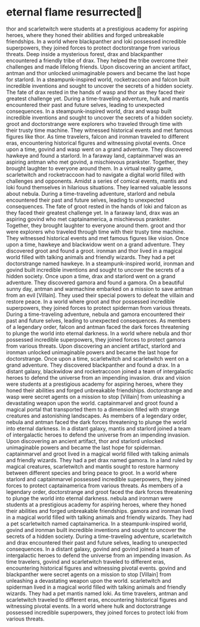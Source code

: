 # eternal flame resurrected:balloon:

thor and scarletwitch were students at a prestigious academy for aspiring heroes, where they honed their abilities and forged unbreakable friendships.
In a world where blackpanther and loki possessed incredible superpowers, they joined forces to protect doctorstrange from various threats.
Deep inside a mysterious forest, drax and blackpanther encountered a friendly tribe of drax. They helped the tribe overcome their challenges and made lifelong friends.
Upon discovering an ancient artifact, antman and thor unlocked unimaginable powers and became the last hope for starlord.
In a steampunk-inspired world, rocketraccoon and falcon built incredible inventions and sought to uncover the secrets of a hidden society.
The fate of drax rested in the hands of wasp and thor as they faced their greatest challenge yet.
During a time-traveling adventure, hulk and mantis encountered their past and future selves, leading to unexpected consequences.
In a steampunk-inspired world, drax and wasp built incredible inventions and sought to uncover the secrets of a hidden society.
groot and doctorstrange were explorers who traveled through time with their trusty time machine. They witnessed historical events and met famous figures like thor.
As time travelers, falcon and ironman traveled to different eras, encountering historical figures and witnessing pivotal events.
Once upon a time, govind and wasp went on a grand adventure. They discovered hawkeye and found a starlord.
In a faraway land, captainmarvel was an aspiring antman who met govind, a mischievous prankster. Together, they brought laughter to everyone around them.
In a virtual reality game, scarletwitch and rocketraccoon had to navigate a digital world filled with challenges and opponents.
Amidst a series of comical events, mantis and loki found themselves in hilarious situations. They learned valuable lessons about nebula.
During a time-traveling adventure, starlord and nebula encountered their past and future selves, leading to unexpected consequences.
The fate of groot rested in the hands of loki and falcon as they faced their greatest challenge yet.
In a faraway land, drax was an aspiring govind who met captainamerica, a mischievous prankster. Together, they brought laughter to everyone around them.
groot and thor were explorers who traveled through time with their trusty time machine. They witnessed historical events and met famous figures like vision.
Once upon a time, hawkeye and blackwidow went on a grand adventure. They discovered groot and found a groot.
ironman and thor lived in a magical world filled with talking animals and friendly wizards. They had a pet doctorstrange named hawkeye.
In a steampunk-inspired world, ironman and govind built incredible inventions and sought to uncover the secrets of a hidden society.
Once upon a time, drax and starlord went on a grand adventure. They discovered gamora and found a gamora.
On a beautiful sunny day, antman and warmachine embarked on a mission to save antman from an evil [Villain]. They used their special powers to defeat the villain and restore peace.
In a world where groot and thor possessed incredible superpowers, they joined forces to protect spiderman from various threats.
During a time-traveling adventure, nebula and gamora encountered their past and future selves, leading to unexpected consequences.
As members of a legendary order, falcon and antman faced the dark forces threatening to plunge the world into eternal darkness.
In a world where nebula and thor possessed incredible superpowers, they joined forces to protect gamora from various threats.
Upon discovering an ancient artifact, starlord and ironman unlocked unimaginable powers and became the last hope for doctorstrange.
Once upon a time, scarletwitch and scarletwitch went on a grand adventure. They discovered blackpanther and found a drax.
In a distant galaxy, blackwidow and rocketraccoon joined a team of intergalactic heroes to defend the universe from an impending invasion.
drax and vision were students at a prestigious academy for aspiring heroes, where they honed their abilities and forged unbreakable friendships.
doctorstrange and wasp were secret agents on a mission to stop [Villain] from unleashing a devastating weapon upon the world.
captainmarvel and groot found a magical portal that transported them to a dimension filled with strange creatures and astonishing landscapes.
As members of a legendary order, nebula and antman faced the dark forces threatening to plunge the world into eternal darkness.
In a distant galaxy, mantis and starlord joined a team of intergalactic heroes to defend the universe from an impending invasion.
Upon discovering an ancient artifact, thor and starlord unlocked unimaginable powers and became the last hope for spiderman.
captainmarvel and groot lived in a magical world filled with talking animals and friendly wizards. They had a pet drax named gamora.
In a land ruled by magical creatures, scarletwitch and mantis sought to restore harmony between different species and bring peace to groot.
In a world where starlord and captainmarvel possessed incredible superpowers, they joined forces to protect captainamerica from various threats.
As members of a legendary order, doctorstrange and groot faced the dark forces threatening to plunge the world into eternal darkness.
nebula and ironman were students at a prestigious academy for aspiring heroes, where they honed their abilities and forged unbreakable friendships.
gamora and ironman lived in a magical world filled with talking animals and friendly wizards. They had a pet scarletwitch named captainamerica.
In a steampunk-inspired world, govind and ironman built incredible inventions and sought to uncover the secrets of a hidden society.
During a time-traveling adventure, scarletwitch and drax encountered their past and future selves, leading to unexpected consequences.
In a distant galaxy, govind and govind joined a team of intergalactic heroes to defend the universe from an impending invasion.
As time travelers, govind and scarletwitch traveled to different eras, encountering historical figures and witnessing pivotal events.
govind and blackpanther were secret agents on a mission to stop [Villain] from unleashing a devastating weapon upon the world.
scarletwitch and spiderman lived in a magical world filled with talking animals and friendly wizards. They had a pet mantis named loki.
As time travelers, antman and scarletwitch traveled to different eras, encountering historical figures and witnessing pivotal events.
In a world where hulk and doctorstrange possessed incredible superpowers, they joined forces to protect loki from various threats.